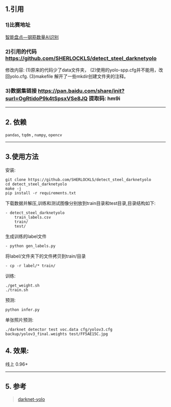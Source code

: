 ## 1.引用
### 1)比赛地址
[智能盘点—钢筋数量AI识别](https://www.datafountain.cn/competitions/332/details)
### 2)引用的代码 https://github.com/SHERLOCKLS/detect_steel_darknetyolo
修改内容: 
	(1)原来的代码少了data文件夹，
	(2)使用的yolo-spp.cfg并不能用，改回yolo.cfg.
	(3)makefile 解开了一些mkdir创建文件夹的注释。

### 3)数据集链接 https://pan.baidu.com/share/init?surl=OgRtidoP9k4tSpsxVSe8JQ  提取码: hm9i


----------
## 2. 依赖
`pandas`, `tqdm` , `numpy`, `opencv`


----------
## 3.使用方法
安装:

    git clone https://github.com/SHERLOCKLS/detect_steel_darknetyolo
    cd detect_steel_darknetyolo
    make -j
    pip install -r requirements.txt
下载数据并解压,训练和测试图像分别放到train目录和test目录,目录结构如下:

    - detect_steel_darknetyolo
	    train_labels.csv
	    train/
	    test/
      
生成训练的label文件

    - python gen_labels.py

将label/文件夹下的文件拷贝到train/目录
	  
	- cp -r label/* train/

训练:

    ./get_weight.sh
    ./train.sh
预测:

    python infer.py

单张照片预测:

	./darknet detector test voc.data cfg/yolov3.cfg backup/yolov3_final.weights test/FF5AE15C.jpg


## 4. 效果:
线上 0.96+


----------


## 5. 参考

> [darknet-yolo](https://github.com/pjreddie/darknet)


    
    
    
